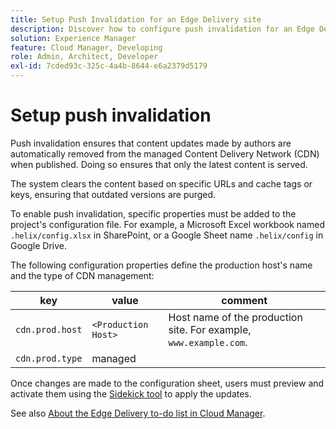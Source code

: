 ```yaml
---
title: Setup Push Invalidation for an Edge Delivery site
description: Discover how to configure push invalidation for an Edge Delivery site to ensure efficient content updates and caching control.
solution: Experience Manager
feature: Cloud Manager, Developing
role: Admin, Architect, Developer
exl-id: 7cded93c-325c-4a4b-8644-e6a2379d5179
---
```

# Setup push invalidation 

Push invalidation ensures that content updates made by authors are automatically removed from the managed Content Delivery Network (CDN) when published. Doing so ensures that only the latest content is served. 

The system clears the content based on specific URLs and cache tags or keys, ensuring that outdated versions are purged.

To enable push invalidation, specific properties must be added to the project's configuration file. For example, a Microsoft Excel workbook named `.helix/config.xlsx` in SharePoint, or a Google Sheet name `.helix/config` in Google Drive. 

The following configuration properties define the production host's name and the type of CDN management:

| key | value | comment |
| --- | --- | --- |
| `cdn.prod.host` | `<Production Host>`  | Host name of the production site. For example, `www.example.com`. |
| `cdn.prod.type` | managed |   |

Once changes are made to the configuration sheet, users must preview and activate them using the [Sidekick tool](/help/edge/docs/sidekick.md) to apply the updates.

See also [About the Edge Delivery to-do list in Cloud Manager](/help/implementing/cloud-manager/edge-delivery/introduction-to-edge-delivery-services.md#ed-todo-list).
